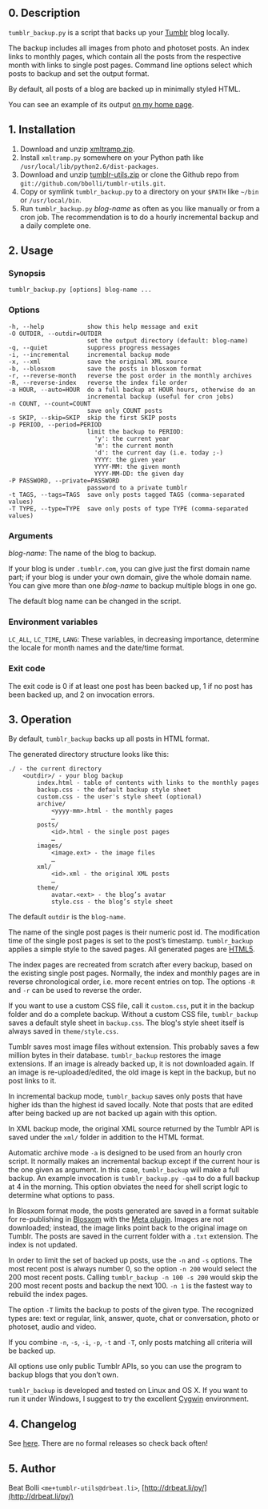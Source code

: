 ## 0. Description

`tumblr_backup.py` is a script that backs up your [Tumblr](http://tumblr.com)
blog locally.

The backup includes all images from photo and photoset posts. An index links to
monthly pages, which contain all the posts from the respective month with links
to single post pages. Command line options select which posts to backup and set
the output format.

By default, all posts of a blog are backed up in minimally styled HTML.

You can see an example of its output [on my home page](http://drbeat.li/tumblr).


## 1. Installation

1. Download and unzip
   [xmltramp.zip](https://github.com/bbolli/xmltramp/zipball/master).
2. Install `xmltramp.py` somewhere on your Python path like
   `/usr/local/lib/python2.6/dist-packages`.
3. Download and unzip
   [tumblr-utils.zip](https://github.com/bbolli/tumblr-utils/zipball/master)
   or clone the Github repo from `git://github.com/bbolli/tumblr-utils.git`.
4. Copy or symlink `tumblr_backup.py` to a directory on your `$PATH` like
   `~/bin` or `/usr/local/bin`.
5. Run `tumblr_backup.py` _blog-name_ as often as you like manually or from a
   cron job. The recommendation is to do a hourly incremental backup and a
   daily complete one.


## 2. Usage

### Synopsis

    tumblr_backup.py [options] blog-name ...

### Options

    -h, --help            show this help message and exit
    -O OUTDIR, --outdir=OUTDIR
                          set the output directory (default: blog-name)
    -q, --quiet           suppress progress messages
    -i, --incremental     incremental backup mode
    -x, --xml             save the original XML source
    -b, --blosxom         save the posts in blosxom format
    -r, --reverse-month   reverse the post order in the monthly archives
    -R, --reverse-index   reverse the index file order
    -a HOUR, --auto=HOUR  do a full backup at HOUR hours, otherwise do an
                          incremental backup (useful for cron jobs)
    -n COUNT, --count=COUNT
                          save only COUNT posts
    -s SKIP, --skip=SKIP  skip the first SKIP posts
    -p PERIOD, --period=PERIOD
                          limit the backup to PERIOD:
                            'y': the current year
                            'm': the current month
                            'd': the current day (i.e. today ;-)
                            YYYY: the given year
                            YYYY-MM: the given month
                            YYYY-MM-DD: the given day
    -P PASSWORD, --private=PASSWORD
                          password to a private tumblr
    -t TAGS, --tags=TAGS  save only posts tagged TAGS (comma-separated values)
    -T TYPE, --type=TYPE  save only posts of type TYPE (comma-separated values)

### Arguments

_blog-name_: The name of the blog to backup.

If your blog is under `.tumblr.com`, you can give just the first domain name
part; if your blog is under your own domain, give the whole domain name. You
can give more than one _blog-name_ to backup multiple blogs in one go.

The default blog name can be changed in the script.

### Environment variables

`LC_ALL`, `LC_TIME`, `LANG`: These variables, in decreasing importance,
determine the locale for month names and the date/time format.

### Exit code

The exit code is 0 if at least one post has been backed up, 1 if no post has
been backed up, and 2 on invocation errors.


## 3. Operation

By default, `tumblr_backup` backs up all posts in HTML format.

The generated directory structure looks like this:

    ./ - the current directory
        <outdir>/ - your blog backup
            index.html - table of contents with links to the monthly pages
            backup.css - the default backup style sheet
            custom.css - the user's style sheet (optional)
            archive/
                <yyyy-mm>.html - the monthly pages
                …
            posts/
                <id>.html - the single post pages
                …
            images/
                <image.ext> - the image files
                …
            xml/
                <id>.xml - the original XML posts
                …
            theme/
                avatar.<ext> - the blog’s avatar
                style.css - the blog’s style sheet

The default `outdir` is the `blog-name`.

The name of the single post pages is their numeric post id. The modification
time of the single post pages is set to the post’s timestamp. `tumblr_backup`
applies a simple style to the saved pages. All generated pages are
[HTML5](http://html5.org).

The index pages are recreated from scratch after every backup, based on the
existing single post pages. Normally, the index and monthly pages are in
reverse chronological order, i.e. more recent entries on top. The options `-R`
and `-r` can be used to reverse the order.

If you want to use a custom CSS file, call it `custom.css`, put it in the
backup folder and do a complete backup. Without a custom CSS file,
`tumblr_backup` saves a default style sheet in `backup.css`. The blog's style
sheet itself is always saved in `theme/style.css`.

Tumblr saves most image files without extension. This probably saves a few
million bytes in their database. `tumblr_backup` restores the image extensions.
If an image is already backed up, it is not downloaded again. If an image is
re-uploaded/edited, the old image is kept in the backup, but no post links to
it.

In incremental backup mode, `tumblr_backup` saves only posts that have higher
ids than the highest id saved locally. Note that posts that are edited after
being backed up are not backed up again with this option.

In XML backup mode, the original XML source returned by the Tumblr API is saved
under the `xml/` folder in addition to the HTML format.

Automatic archive mode `-a` is designed to be used from an hourly cron script.
It normally makes an incremental backup except if the current hour is the one
given as argument. In this case, `tumblr_backup` will make a full backup. An
example invocation is `tumblr_backup.py -qa4` to do a full backup at 4 in the
morning. This option obviates the need for shell script logic to determine what
options to pass.

In Blosxom format mode, the posts generated are saved in a format suitable for
re-publishing in [Blosxom](http://www.blosxom.com) with the [Meta
plugin](http://www.blosxom.com/plugins/meta/meta.htm). Images are not
downloaded; instead, the image links point back to the original image on
Tumblr. The posts are saved in the current folder with a `.txt` extension. The
index is not updated.

In order to limit the set of backed up posts, use the `-n` and `-s` options.
The most recent post is always number 0, so the option `-n 200` would select
the 200 most recent posts. Calling `tumblr_backup -n 100 -s 200` would skip the
200 most recent posts and backup the next 100. `-n 1` is the fastest way to
rebuild the index pages.

The option `-T` limits the backup to posts of the given type. The recognized
types are: text or regular, link, answer, quote, chat or conversation, photo or
photoset, audio and video.

If you combine `-n`, `-s`, `-i`, `-p`, `-t` and `-T`, only posts matching all
criteria will be backed up.

All options use only public Tumblr APIs, so you can use the program to backup
blogs that you don’t own.

`tumblr_backup` is developed and tested on Linux and OS X. If you want to run
it under Windows, I suggest to try the excellent [Cygwin](http://cygwin.com)
environment.


## 4. Changelog

See [here](https://github.com/bbolli/tumblr-utils/commits/master/tumblr_backup.py).
There are no formal releases so check back often!


## 5. Author

Beat Bolli `<me+tumblr-utils@drbeat.li>`,
[http://drbeat.li/py/](http://drbeat.li/py/)

